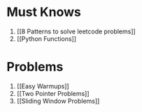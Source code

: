 # Must Knows
1. [[8 Patterns to solve leetcode problems]]
2. [[Python Functions]]

# Problems
1. [[Easy Warmups]]
2. [[Two Pointer Problems]] 
3. [[Sliding Window Problems]]